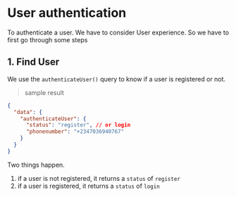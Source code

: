 # User authentication

To authenticate a user. We have to consider User experience. So we have to first go through some steps

## 1. Find User
We use the `authenticateUser()` query to know if a user is registered or not.

> sample result
```json
{
  "data": {
    "authenticateUser": {
      "status": "register", // or login
      "phonenumber": "+2347036940767"
    }
  }
}
```

Two things happen.
1. if a user is not registered, it returns a `status` of `register`
2. if a user is registered, it returns a `status` of `login`